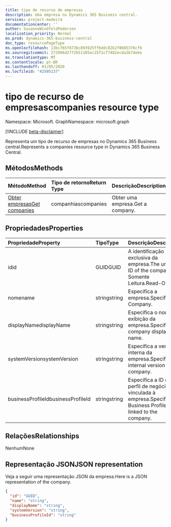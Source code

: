 ```yaml
---
title: tipo de recurso de empresas
description: Uma empresa no Dynamics 365 Business central.
services: project-madeira
documentationcenter: ''
author: SusanneWindfeldPedersen
localization_priority: Normal
ms.prod: dynamics-365-business-central
doc_type: resourcePageType
ms.openlocfilehash: 13bc765f873bc893925ffbddc82b2f0685376cf6
ms.sourcegitcommit: 272996d2772b51105ec25f1cf7482ecda3b74ebe
ms.translationtype: MT
ms.contentlocale: pt-BR
ms.lasthandoff: 03/05/2020
ms.locfileid: "42505137"
---
```

# <a name="companies-resource-type"></a><span data-ttu-id="df476-103">tipo de recurso de empresas</span><span class="sxs-lookup"><span data-stu-id="df476-103">companies resource type</span></span>

<span data-ttu-id="df476-104">Namespace: Microsoft. Graph</span><span class="sxs-lookup"><span data-stu-id="df476-104">Namespace: microsoft.graph</span></span>

[!INCLUDE [beta-disclaimer](../../includes/beta-disclaimer.md)]

<span data-ttu-id="df476-105">Representa um tipo de recurso de empresas no Dynamics 365 Business central.</span><span class="sxs-lookup"><span data-stu-id="df476-105">Represents a companies resource type in Dynamics 365 Business Central.</span></span> 

## <a name="methods"></a><span data-ttu-id="df476-106">Métodos</span><span class="sxs-lookup"><span data-stu-id="df476-106">Methods</span></span>

| <span data-ttu-id="df476-107">Método</span><span class="sxs-lookup"><span data-stu-id="df476-107">Method</span></span>         | <span data-ttu-id="df476-108">Tipo de retorno</span><span class="sxs-lookup"><span data-stu-id="df476-108">Return Type</span></span>  |<span data-ttu-id="df476-109">Descrição</span><span class="sxs-lookup"><span data-stu-id="df476-109">Description</span></span>|
|:---------------|:-------------|:----------|
|[<span data-ttu-id="df476-110">Obter empresas</span><span class="sxs-lookup"><span data-stu-id="df476-110">Get companies</span></span>](../api/dynamics-companies-get.md)|<span data-ttu-id="df476-111">companhias</span><span class="sxs-lookup"><span data-stu-id="df476-111">companies</span></span>|<span data-ttu-id="df476-112">Obter uma empresa.</span><span class="sxs-lookup"><span data-stu-id="df476-112">Get a company.</span></span>|

## <a name="properties"></a><span data-ttu-id="df476-113">Propriedades</span><span class="sxs-lookup"><span data-stu-id="df476-113">Properties</span></span>
| <span data-ttu-id="df476-114">Propriedade</span><span class="sxs-lookup"><span data-stu-id="df476-114">Property</span></span>        | <span data-ttu-id="df476-115">Tipo</span><span class="sxs-lookup"><span data-stu-id="df476-115">Type</span></span> |<span data-ttu-id="df476-116">Descrição</span><span class="sxs-lookup"><span data-stu-id="df476-116">Description</span></span>                             |
|:----------------|:-----|:---------------------------------------|
|<span data-ttu-id="df476-117">id</span><span class="sxs-lookup"><span data-stu-id="df476-117">id</span></span>               |<span data-ttu-id="df476-118">GUID</span><span class="sxs-lookup"><span data-stu-id="df476-118">GUID</span></span>  |<span data-ttu-id="df476-119">A identificação exclusiva da empresa.</span><span class="sxs-lookup"><span data-stu-id="df476-119">The unique ID of the company.</span></span> <span data-ttu-id="df476-120">Somente Leitura.</span><span class="sxs-lookup"><span data-stu-id="df476-120">Read-Only.</span></span>|
|<span data-ttu-id="df476-121">nome</span><span class="sxs-lookup"><span data-stu-id="df476-121">name</span></span>             |<span data-ttu-id="df476-122">string</span><span class="sxs-lookup"><span data-stu-id="df476-122">string</span></span>|<span data-ttu-id="df476-123">Especifica a empresa.</span><span class="sxs-lookup"><span data-stu-id="df476-123">Specifies the Company.</span></span>                  |
|<span data-ttu-id="df476-124">displayName</span><span class="sxs-lookup"><span data-stu-id="df476-124">displayName</span></span>      |<span data-ttu-id="df476-125">string</span><span class="sxs-lookup"><span data-stu-id="df476-125">string</span></span>|<span data-ttu-id="df476-126">Especifica o nome de exibição da empresa.</span><span class="sxs-lookup"><span data-stu-id="df476-126">Specifies the company display name.</span></span>     |
|<span data-ttu-id="df476-127">systemVersion</span><span class="sxs-lookup"><span data-stu-id="df476-127">systemVersion</span></span>    |<span data-ttu-id="df476-128">string</span><span class="sxs-lookup"><span data-stu-id="df476-128">string</span></span>|<span data-ttu-id="df476-129">Especifica a versão interna da empresa.</span><span class="sxs-lookup"><span data-stu-id="df476-129">Specifies the internal version of the company.</span></span>|
|<span data-ttu-id="df476-130">businessProfileId</span><span class="sxs-lookup"><span data-stu-id="df476-130">businessProfileId</span></span>|<span data-ttu-id="df476-131">string</span><span class="sxs-lookup"><span data-stu-id="df476-131">string</span></span>|<span data-ttu-id="df476-132">Especifica a ID do perfil de negócios vinculada à empresa.</span><span class="sxs-lookup"><span data-stu-id="df476-132">Specifies the Business Profile ID linked to the company.</span></span>|


## <a name="relationships"></a><span data-ttu-id="df476-133">Relações</span><span class="sxs-lookup"><span data-stu-id="df476-133">Relationships</span></span>
<span data-ttu-id="df476-134">Nenhum</span><span class="sxs-lookup"><span data-stu-id="df476-134">None</span></span>

## <a name="json-representation"></a><span data-ttu-id="df476-135">Representação JSON</span><span class="sxs-lookup"><span data-stu-id="df476-135">JSON representation</span></span>

<span data-ttu-id="df476-136">Veja a seguir uma representação JSON da empresa.</span><span class="sxs-lookup"><span data-stu-id="df476-136">Here is a JSON representation of the company.</span></span>

```json
{
  "id": "GUID",
  "name": "string",
  "displayName": "string",
  "systemVersion": "string",
  "businessProfileId": "string"
}

```


